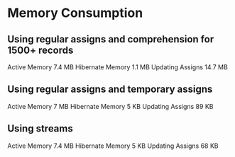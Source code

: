 # Memory Consumption

## Using regular assigns and comprehension for 1500+ records
Active Memory 7.4 MB
Hibernate Memory  1.1 MB
Updating Assigns 14.7 MB

## Using regular assigns and temporary assigns
Active Memory 7 MB
Hibernate Memory  5 KB
Updating Assigns 89 KB

## Using streams
Active Memory 7.4 MB
Hibernate Memory  5 KB
Updating Assigns 68 KB